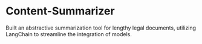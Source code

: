 # Content-Summarizer
Built an abstractive summarization tool for lengthy legal documents, utilizing LangChain to streamline the  integration of models.
